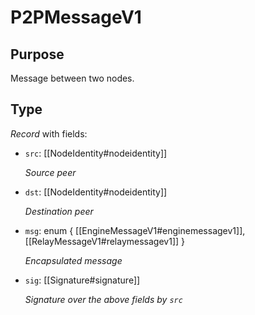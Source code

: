 # P2PMessageV1


## Purpose


<!-- --8<-- [start:purpose] -->
Message between two nodes.
<!-- --8<-- [end:purpose] -->

## Type


<!-- --8<-- [start:type] -->
<div class="type" markdown>


*Record* with fields:

- `src`: [[NodeIdentity#nodeidentity]]

  *Source peer*

- `dst`: [[NodeIdentity#nodeidentity]]

  *Destination peer*

- `msg`: enum { [[EngineMessageV1#enginemessagev1]], [[RelayMessageV1#relaymessagev1]] }

  *Encapsulated message*

- `sig`: [[Signature#signature]]

  *Signature over the above fields by `src`*

</div>
<!-- --8<-- [end:type] -->

